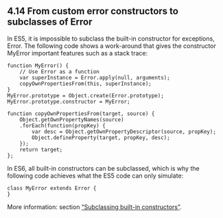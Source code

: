 <h2>4.14 From custom error constructors to subclasses of Error</h2>

In ES5, it is impossible to subclass the built-in constructor for exceptions, Error. The following code shows a work-around that gives the constructor MyError important features such as a stack trace:
```
function MyError() {
    // Use Error as a function
    var superInstance = Error.apply(null, arguments);
    copyOwnPropertiesFrom(this, superInstance);
}
MyError.prototype = Object.create(Error.prototype);
MyError.prototype.constructor = MyError;

function copyOwnPropertiesFrom(target, source) {
    Object.getOwnPropertyNames(source)
    .forEach(function(propKey) {
        var desc = Object.getOwnPropertyDescriptor(source, propKey);
        Object.defineProperty(target, propKey, desc);
    });
    return target;
};
```

In ES6, all built-in constructors can be subclassed, which is why the following code achieves what the ES5 code can only simulate:

```
class MyError extends Error {
}
```

More information: section [“Subclassing built-in constructors”](http://exploringjs.com/es6/ch_classes.html#subclassing-builtin-constructors).